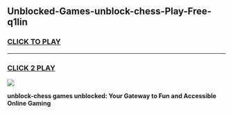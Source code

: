 
## Unblocked-Games-unblock-chess-Play-Free-q1lin
<h3>
<a href="https://premium76.site?title=unblock-chess&ref=12A">CLICK TO PLAY</a></h3>
<hr>

<h3>
<a href="https://premium76.site?title=unblock-chess&ref=12A">CLICK 2 PLAY</a>
  
</h3>

<a href="https://premium76.site?title=unblock-chess&ref=12A"><img src="https://clearcache.store/games.png"></a>


**unblock-chess games unblocked: Your Gateway to Fun and Accessible Online Gaming**
